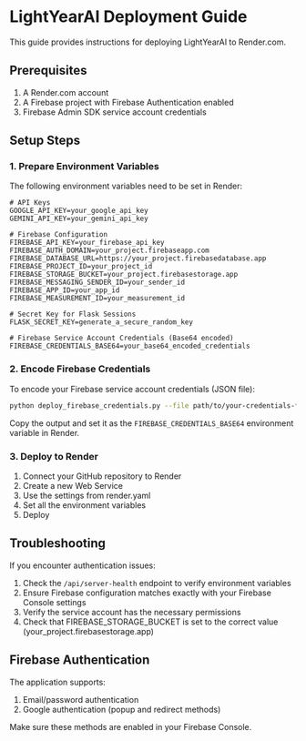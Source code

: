 # LightYearAI Deployment Guide

This guide provides instructions for deploying LightYearAI to Render.com.

## Prerequisites

1. A Render.com account
2. A Firebase project with Firebase Authentication enabled
3. Firebase Admin SDK service account credentials

## Setup Steps

### 1. Prepare Environment Variables

The following environment variables need to be set in Render:

```
# API Keys
GOOGLE_API_KEY=your_google_api_key
GEMINI_API_KEY=your_gemini_api_key

# Firebase Configuration
FIREBASE_API_KEY=your_firebase_api_key
FIREBASE_AUTH_DOMAIN=your_project.firebaseapp.com
FIREBASE_DATABASE_URL=https://your_project.firebasedatabase.app
FIREBASE_PROJECT_ID=your_project_id
FIREBASE_STORAGE_BUCKET=your_project.firebasestorage.app
FIREBASE_MESSAGING_SENDER_ID=your_sender_id
FIREBASE_APP_ID=your_app_id
FIREBASE_MEASUREMENT_ID=your_measurement_id

# Secret Key for Flask Sessions
FLASK_SECRET_KEY=generate_a_secure_random_key

# Firebase Service Account Credentials (Base64 encoded)
FIREBASE_CREDENTIALS_BASE64=your_base64_encoded_credentials
```

### 2. Encode Firebase Credentials

To encode your Firebase service account credentials (JSON file):

```bash
python deploy_firebase_credentials.py --file path/to/your-credentials-file.json --verify
```

Copy the output and set it as the `FIREBASE_CREDENTIALS_BASE64` environment variable in Render.

### 3. Deploy to Render

1. Connect your GitHub repository to Render
2. Create a new Web Service
3. Use the settings from render.yaml
4. Set all the environment variables
5. Deploy

## Troubleshooting

If you encounter authentication issues:

1. Check the `/api/server-health` endpoint to verify environment variables
2. Ensure Firebase configuration matches exactly with your Firebase Console settings
3. Verify the service account has the necessary permissions
4. Check that FIREBASE_STORAGE_BUCKET is set to the correct value (your_project.firebasestorage.app)

## Firebase Authentication

The application supports:

1. Email/password authentication
2. Google authentication (popup and redirect methods)

Make sure these methods are enabled in your Firebase Console.
